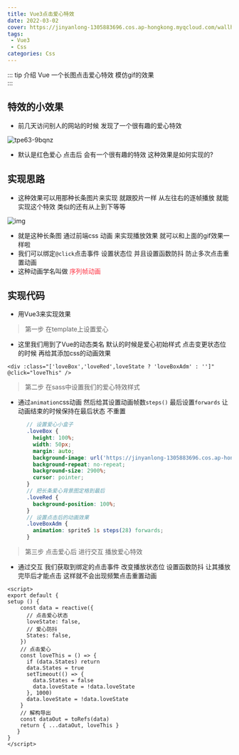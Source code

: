 ```yaml
---
title: Vue3点击爱心特效
date: 2022-03-02
cover: https://jinyanlong-1305883696.cos.ap-hongkong.myqcloud.com/wallhaven-dpmdq3.jpg
tags:
 - Vue3
 - Css
categories: Css
---
```


::: tip 介绍
Vue 一个长图点击爱心特效 模仿gif的效果<br>
:::

<!-- more -->

## 特效的小效果

* 前几天访问别人的网站的时候 发现了一个很有趣的爱心特效 

![tpe63-9bqnz](https://jinyanlong-1305883696.cos.ap-hongkong.myqcloud.com/tpe63-9bqnz.gif)

* 默认是红色爱心 点击后 会有一个很有趣的特效 这种效果是如何实现的?

## 实现思路

* 这种效果可以用那种长条图片来实现 就跟胶片一样 从左往右的逐帧播放 就能实现这个特效 类似的还有从上到下等等

![img](https://jinyanlong-1305883696.cos.ap-hongkong.myqcloud.com/heart.3c55287.png)

* 就是这种长条图 通过前端css 动画 来实现播放效果 就可以和上面的gif效果一样啦
* 我们可以绑定`@click`点击事件 设置状态位 并且设置函数防抖  防止多次点击重置动画
* 这种动画学名叫做 <font color =#ff3040>序列帧动画</font>

## 实现代码

* 用Vue3来实现效果

> 第一步 在template上设置爱心

* 这里我们用到了Vue的动态类名 默认的时候是爱心初始样式 点击变更状态位的时候 再给其添加css的动画效果

```vue
<div :class="['loveBox','loveRed',loveState ? 'loveBoxAdm' : '']" @click="loveThis" />
```

> 第二步 在sass中设置我们的爱心特效样式

* 通过`animation`css动画 然后给其设置动画帧数`steps()` 最后设置`forwards` 让动画结束的时候保持在最后状态 不重置

```scss
      // 设置爱心小盒子
      .loveBox {
        height: 100%;
        width: 50px;
        margin: auto;
        background-image: url('https://jinyanlong-1305883696.cos.ap-hongkong.myqcloud.com/heart.3c55287.png');
        background-repeat: no-repeat;
        background-size: 2900%;
        cursor: pointer;
      }
      // 把长条爱心背景图定格到最后
      .loveRed {
        background-position: 100%;
      }
      // 设置点击后的动画效果
      .loveBoxAdm {
        animation: sprite5 1s steps(28) forwards;
      }
```

> 第三步 点击爱心后 进行交互 播放爱心特效

* 通过交互 我们获取到绑定的点击事件 改变播放状态位 设置函数防抖 让其播放完毕后才能点击 这样就不会出现频繁点击重置动画

```vue
<script>
export default {
setup () {
    const data = reactive({
      // 点击爱心状态
      loveState: false,
      // 爱心防抖
      States: false,
    })
    // 点击爱心
	const loveThis = () => {
      if (data.States) return
      data.States = true
      setTimeout(() => {
        data.States = false
        data.loveState = !data.loveState
      }, 1000)
      data.loveState = !data.loveState
    }
    // 解构导出
    const dataOut = toRefs(data)
    return { ...dataOut, loveThis }
   }
}
</script>
```



